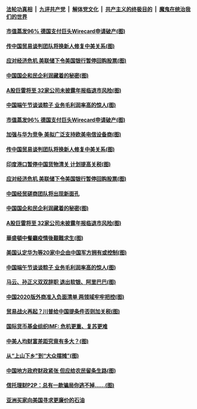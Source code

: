 

####  [法轮功真相](../../../../basic/blob/master/README.md?t=06270031) &nbsp;|&nbsp; [九评共产党](../../../../9ping.md/blob/master/README.md?t=06270031) &nbsp;|&nbsp; [解体党文化](../../../../jtdwh.md/blob/master/README.md?t=06270031)  &nbsp;|&nbsp; [共产主义的终极目的](../../../../gczydzjmd.md/blob/master/README.md?t=06270031) &nbsp;|&nbsp; [魔鬼在统治我们的世界](../../../../mgztzwmdsj.md/blob/master/README.md?t=06270031) 

#### [市值蒸发96% 德国支付巨头Wirecard申请破产(图)](../pages/p5/937805.md?t=06270031) 

#### [传中国贸易谈判团队将换新人修复中美关系(图)](../pages/p5/937793.md?t=06270031) 

#### [应对经济危机 美联储下令美国银行暂停回购股票(图)](../pages/p5/937760.md?t=06270031) 

#### [中国国企和民企利润藏着的秘密(图)](../pages/p5/937711.md?t=06270031) 

#### [A股巨雷将至 32家公司未披露年报临退市风险(图)](../pages/p5/937727.md?t=06270031) 

#### [中国端午节谈谈粽子 业务毛利润率高的惊人(图)](../pages/p5/937695.md?t=06270031) 

#### [市值蒸发96% 德国支付巨头Wirecard申请破产(图)](../pages/p5/937805.md?t=06270031) 

#### [加强与华为竞争 美拟广泛支持欧美电信设备商(图)](../pages/p5/937802.md?t=06270031) 

#### [传中国贸易谈判团队将换新人修复中美关系(图)](../pages/p5/937793.md?t=06270031) 

#### [印度港口暂停中国货物清关 计划提高关税(图)](../pages/p5/937779.md?t=06270031) 

#### [应对经济危机 美联储下令美国银行暂停回购股票(图)](../pages/p5/937760.md?t=06270031) 

#### [中国经贸磋商团队将出现新面孔](../pages/p5/937736.md?t=06270031) 

#### [中国国企和民企利润藏着的秘密(图)](../pages/p5/937711.md?t=06270031) 

#### [A股巨雷将至 32家公司未披露年报临退市风险(图)](../pages/p5/937727.md?t=06270031) 

#### [華盛頓中餐廳疫情後艱難求生(图)](../pages/p5/937726.md?t=06270031) 

#### [美国认定华为等20家中企由中国军方拥有或控制(图)](../pages/p5/937724.md?t=06270031) 

#### [中国端午节谈谈粽子 业务毛利润率高的惊人(图)](../pages/p5/937695.md?t=06270031) 

#### [马云、孙正义双双辞职 退出软银、阿里巴巴(图)](../pages/p5/937690.md?t=06270031) 

#### [中国2020版外商准入负面清单 两领域牢牢把控(图)](../pages/p5/937687.md?t=06270031) 

#### [贸易战火再起？川普给中国提条件否则加关税(图)](../pages/p5/937682.md?t=06270031) 

#### [国际货币基金组织IMF: 危机更重、复苏更难](../pages/p5/937676.md?t=06270031) 

#### [中美人均财富差距究竟有多大？(图)](../pages/p5/937633.md?t=06270031) 

#### [从“上山下乡”到“大众摆摊”(图)](../pages/p5/937620.md?t=06270031) 

#### [中国地方政府财政紧张 但应给农民留条生路(图)](../pages/p5/937593.md?t=06270031) 

#### [信托理财P2P：总有一款骗局你逃不掉……(图)](../pages/p5/937618.md?t=06270031) 

#### [亚洲买家向美国寻求更廉价的石油](../pages/p5/937608.md?t=06270031) 

